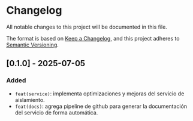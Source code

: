 # Changelog

All notable changes to this project will be documented in this file.

The format is based on [Keep a Changelog](https://keepachangelog.com/en/1.0.0/),
and this project adheres to [Semantic Versioning](https://semver.org/spec/v2.0.0.html).

## [0.1.0] - 2025-07-05

### Added
- `feat(service)`: implementa optimizaciones y mejoras del servicio de aislamiento.
- `feat(docs)`: agrega pipeline de github para generar la documentación del servicio de forma automática.
